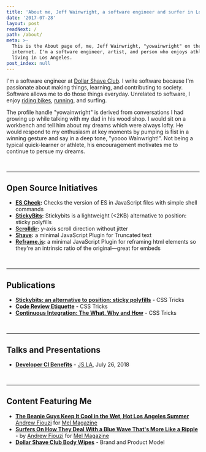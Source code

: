 ```yaml
---
title: 'About me, Jeff Wainwright, a software engineer and surfer in Los Angeles'
date: '2017-07-28'
layout: post
readNext: /
path: /about/
meta: >-
  This is the About page of, me, Jeff Wainwright, "yowainwright" on the
  internet. I'm a software engineer, artist, and person who enjoys athletics,
  living in Los Angeles.
post_index: null
---
```


I'm a software engineer at [Dollar Shave Club](https://www.dollarshaveclub.com/). I write software because I'm passionate about making things, learning, and contributing to society. Software allows me to do those things everyday. Unrelated to software, I enjoy [riding bikes](https://www.strava.com/athletes/722335), [running](https://www.strava.com/athletes/722335), and surfing.

The profile handle "yowainwright" is derived from conversations I had growing up while talking with my dad in his wood shop. I would sit on a workbench and tell him about my dreams which were always lofty. He would respond to my enthusiasm at key moments by pumping is fist in a winning gesture and say in a deep tone, "yoooo Wainwright!". Not being a typical quick-learner or athlete, his encouragement motivates me to continue to persue my dreams.

<br>

----


## Open Source Initiatives

- **[ES Check](https://github.com/dollarshaveclub/es-check):** Checks the version of ES in JavaScript files with simple shell commands
- **[StickyBits](https://github.com/dollarshaveclub/stickybits):** Stickybits is a lightweight (<2KB) alternative to position: sticky polyfills
- **[Scrolldir](https://github.com/dollarshaveclub/scrolldir):** y-axis scroll direction without jitter
- **[Shave](https://github.com/dollarshaveclub/shave):** a minimal JavaScript Plugin for Truncated text
- **[Reframe.js](https://github.com/dollarshaveclub/reframe.js):** a minimal JavaScript Plugin for reframing html elements so they're an intrinsic ratio of the original—great for embeds

<br>

----

## Publications

- **[Stickybits: an alternative to position: sticky polyfills](https://css-tricks.com/stickybits-alternative-position-sticky-polyfills/)** - CSS Tricks
- **[Code Review Etiquette](https://css-tricks.com/code-review-etiquette/)** - CSS Tricks
- **[Continuous Integration: The What, Why and How](https://css-tricks.com/continuous-integration-the-what-why-and-how/)** - CSS Tricks

<br>

----

## Talks and Presentations

- **[Developer CI Benefits](https://github.com/yowainwright/developer-ci-benefits)** - [JS.LA](https://js.la/), July 26, 2018

<br>

----

## Content Featuring Me

- **[The Beanie Guys Keep It Cool in the Wet, Hot Los Angeles Summer](https://melmagazine.com/en-us/story/la-beanie-guys-keeping-it-cool)** [Andrew Fiouzi](https://melmagazine.com/en-us/story/author/andrew-fiouzi) for [Mel Magazine](https://melmagazine.com)
- **[Surfers On How They Deal With a Blue Wave That's More Like a Ripple](https://melmagazine.com/en-us/story/election-2018-blue-wave-surfers)** - by [Andrew Fiouzi](https://melmagazine.com/en-us/story/author/andrew-fiouzi) for [Mel Magazine](https://melmagazine.com)
- **[Dollar Shave Club Body Wipes](https://www.dollarshaveclub.com/our-products/deodorant-and-wipes/)** - Brand and Product Model
